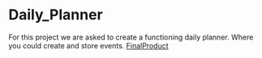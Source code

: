 # Daily_Planner
For this project we are asked to create a functioning daily planner. Where you could create and store events. 
[FinalProduct](./final_product.png)